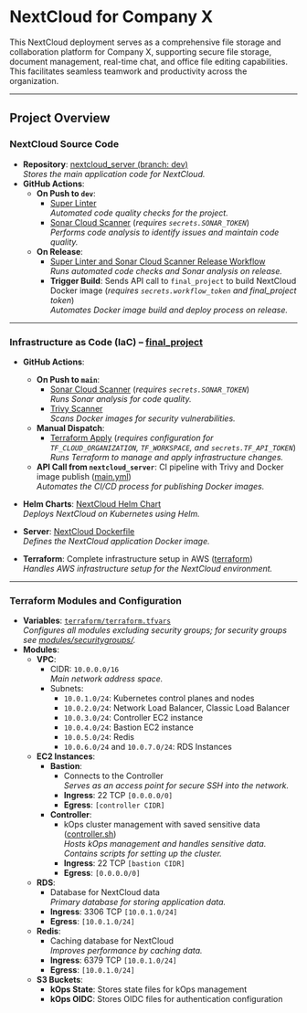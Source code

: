 # NextCloud for Company X

This NextCloud deployment serves as a comprehensive file storage and collaboration platform for Company X, supporting secure file storage, document management, real-time chat, and office file editing capabilities. This facilitates seamless teamwork and productivity across the organization.

---

## Project Overview

### NextCloud Source Code
- **Repository**: [nextcloud_server (branch: dev)](https://github.com/LT-Linas35/nextcloud_server)  
  _Stores the main application code for NextCloud._
- **GitHub Actions**:
  - **On Push to `dev`**:
    - [Super Linter](https://github.com/LT-Linas35/nextcloud_server/blob/dev/.github/workflows/super-linter.yml)  
      _Automated code quality checks for the project._
    - [Sonar Cloud Scanner](https://github.com/LT-Linas35/nextcloud_server/blob/dev/.github/workflows/Sonar-Cloud-Scanner.yml) (_requires `secrets.SONAR_TOKEN`_)  
      _Performs code analysis to identify issues and maintain code quality._
  - **On Release**:
    - [Super Linter and Sonar Cloud Scanner Release Workflow](https://github.com/LT-Linas35/nextcloud_server/blob/dev/Super-Linter-and-Sonar-Cloud-Scanner-Release.yaml)  
      _Runs automated code checks and Sonar analysis on release._
    - **Trigger Build**: Sends API call to `final_project` to build NextCloud Docker image (_requires `secrets.workflow_token` and final_project token_)  
      _Automates Docker image build and deploy process on release._

---

### Infrastructure as Code (IaC) – [final_project](https://github.com/LT-Linas35/final_project)

- **GitHub Actions**:
  - **On Push to `main`**:
    - [Sonar Cloud Scanner](.github/workflows/sonar-cloud.yml) (_requires `secrets.SONAR_TOKEN`_)  
      _Runs Sonar analysis for code quality._
    - [Trivy Scanner](.github/workflows/trivy.yml)  
      _Scans Docker images for security vulnerabilities._
  - **Manual Dispatch**:
    - [Terraform Apply](.github/workflows/terraform-apply.yml) (_requires configuration for `TF_CLOUD_ORGANIZATION`, `TF_WORKSPACE`, and `secrets.TF_API_TOKEN`_)  
      _Runs Terraform to manage and apply infrastructure changes._
  - **API Call from `nextcloud_server`**: CI pipeline with Trivy and Docker image publish ([main.yml](.github/workflows/main.yml))  
    _Automates the CI/CD process for publishing Docker images._

- **Helm Charts**: [NextCloud Helm Chart](helm-charts/nextcloud-chart)  
  _Deploys NextCloud on Kubernetes using Helm._
- **Server**: [NextCloud Dockerfile](server/Dockerfile)  
  _Defines the NextCloud application Docker image._
- **Terraform**: Complete infrastructure setup in AWS ([terraform](terraform/))  
  _Handles AWS infrastructure setup for the NextCloud environment._

---

### Terraform Modules and Configuration

- **Variables**: [`terraform/terraform.tfvars`](terraform/terraform.tfvars)  
  _Configures all modules excluding security groups; for security groups see [modules/securitygroups/](terrafrom/modules/securitygroups/)._
- **Modules**:
  - **VPC**:
    - CIDR: `10.0.0.0/16`  
      _Main network address space._
    - Subnets:
      - `10.0.1.0/24`: Kubernetes control planes and nodes
      - `10.0.2.0/24`: Network Load Balancer, Classic Load Balancer
      - `10.0.3.0/24`: Controller EC2 instance
      - `10.0.4.0/24`: Bastion EC2 instance
      - `10.0.5.0/24`: Redis
      - `10.0.6.0/24` and `10.0.7.0/24`: RDS Instances
  - **EC2 Instances**:
    - **Bastion**:
      - Connects to the Controller  
        _Serves as an access point for secure SSH into the network._
      - **Ingress**: 22 TCP `[0.0.0.0/0]`
      - **Egress**: `[controller CIDR]`
    - **Controller**:
      - kOps cluster management with saved sensitive data ([controller.sh](terraform/scripts/controller.sh))  
        _Hosts kOps management and handles sensitive data. Contains scripts for setting up the cluster._
      - **Ingress**: 22 TCP `[bastion CIDR]`
      - **Egress**: `[0.0.0.0/0]`
  - **RDS**:
    - Database for NextCloud data  
      _Primary database for storing application data._
    - **Ingress**: 3306 TCP `[10.0.1.0/24]`
    - **Egress**: `[10.0.1.0/24]`
  - **Redis**:
    - Caching database for NextCloud  
      _Improves performance by caching data._
    - **Ingress**: 6379 TCP `[10.0.1.0/24]`
    - **Egress**: `[10.0.1.0/24]`
  - **S3 Buckets**:
    - **kOps State**: Stores state files for kOps management
    - **kOps OIDC**: Stores OIDC files for authentication configuration

